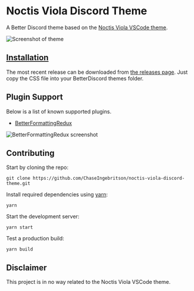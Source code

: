 # Noctis Viola Discord Theme

A Better Discord theme based on the [Noctis Viola VSCode theme](https://github.com/liviuschera/noctis).

![Screenshot of theme](https://i.imgur.com/O0Ygeaj.png)

## [Installation](https://github.com/ChaseIngebritson/noctis-viola-discord-theme/releases/latest)

The most recent release can be downloaded from [the releases page](https://github.com/ChaseIngebritson/noctis-viola-discord-theme/releases/latest). Just copy the CSS file into your BetterDiscord themes folder.

## Plugin Support

Below is a list of known supported plugins.

* [BetterFormattingRedux](https://github.com/rauenzi/BetterDiscordAddons/tree/master/Plugins/BetterFormattingRedux)

![BetterFormattingRedux screenshot](https://i.imgur.com/dlxtf69.png)

## Contributing

Start by cloning the repo:

`git clone https://github.com/ChaseIngebritson/noctis-viola-discord-theme.git`

Install required dependencies using [yarn](https://yarnpkg.com/):

`yarn`

Start the development server:

`yarn start`

Test a production build:

`yarn build`

## Disclaimer

This project is in no way related to the Noctis Viola VSCode theme.
